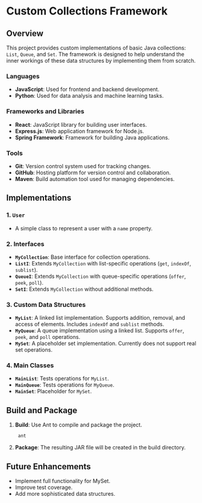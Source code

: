 # Custom Collections Framework

## Overview

This project provides custom implementations of basic Java collections: `List`, `Queue`, and `Set`. The framework is designed to help understand the inner workings of these data structures by implementing them from scratch.

### Languages
- **JavaScript**: Used for frontend and backend development.
- **Python**: Used for data analysis and machine learning tasks.

### Frameworks and Libraries
- **React**: JavaScript library for building user interfaces.
- **Express.js**: Web application framework for Node.js.
- **Spring Framework**: Framework for building Java applications.

### Tools
- **Git**: Version control system used for tracking changes.
- **GitHub**: Hosting platform for version control and collaboration.
- **Maven**: Build automation tool used for managing dependencies.

## Implementations

### 1. `User`
- A simple class to represent a user with a `name` property.

### 2. Interfaces
- **`MyCollection`**: Base interface for collection operations.
- **`ListI`**: Extends `MyCollection` with list-specific operations (`get`, `indexOf`, `sublist`).
- **`QueueI`**: Extends `MyCollection` with queue-specific operations (`offer`, `peek`, `poll`).
- **`SetI`**: Extends `MyCollection` without additional methods.

### 3. Custom Data Structures
- **`MyList`**: A linked list implementation. Supports addition, removal, and access of elements. Includes `indexOf` and `sublist` methods.
- **`MyQueue`**: A queue implementation using a linked list. Supports `offer`, `peek`, and `poll` operations.
- **`MySet`**: A placeholder set implementation. Currently does not support real set operations.

### 4. Main Classes
- **`MainList`**: Tests operations for `MyList`.
- **`MainQueue`**: Tests operations for `MyQueue`.
- **`MainSet`**: Placeholder for `MySet`.

## Build and Package

1. **Build**: Use Ant to compile and package the project.
   ```bash
    ant
2. **Package**: The resulting JAR file will be created in the build directory.


## Future Enhancements
  - Implement full functionality for MySet.
  - Improve test coverage.
  - Add more sophisticated data structures.
